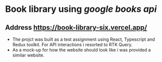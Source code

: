 # Book library using ***google books api***

## Address https://book-library-six.vercel.app/

* The projct was built as a test assignment using React, Typescript and Redux toolkit. 
For API interactions i resorted to RTK Query.
* As a mock-up for how the website should look like i was provided a similar website.
